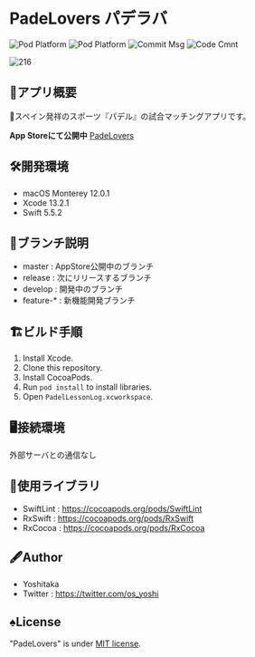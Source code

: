 # PadeLovers パデラバ
![Pod Platform](https://img.shields.io/cocoapods/p/AMClockView.svg?style=flat)
![Pod Platform](https://img.shields.io/github/license/Yoshitaka-hub/PadelLessonLog)
![Commit Msg](https://img.shields.io/badge/Commit%20message-en__US-brightgreen.svg)
![Code Cmnt](https://img.shields.io/badge/code%20comment-Ja-brightgreen.svg)

![216](https://user-images.githubusercontent.com/63494353/150513474-1710d5a3-9f97-4646-b4f1-1b95cad90d12.png)

## 📱アプリ概要
🎾スペイン発祥のスポーツ『パデル』の試合マッチングアプリです。

**App Storeにて公開中**
[PadeLovers](https://apps.apple.com/jp/app/padelovers/id1538873089 "App Store")

## 🛠開発環境
* macOS Monterey 12.0.1
* Xcode 13.2.1
* Swift 5.5.2

## 🌲ブランチ説明
* master : AppStore公開中のブランチ
* release : 次にリリースするブランチ
* develop : 開発中のブランチ
* feature-* : 新機能開発ブランチ

## 🏗ビルド手順
1. Install Xcode.
1. Clone this repository.
1. Install CocoaPods.
1. Run `pod install` to install libraries.
1. Open `PadelLessonLog.xcworkspace`.

## 🖥接続環境
外部サーバとの通信なし

## 📙使用ライブラリ
* SwiftLint : https://cocoapods.org/pods/SwiftLint
* RxSwift : https://cocoapods.org/pods/RxSwift
* RxCocoa : https://cocoapods.org/pods/RxCocoa

## 🖋Author
* Yoshitaka
* Twitter : https://twitter.com/os_yoshi

## ♠️License
"PadeLovers" is under [MIT license](https://opensource.org/licenses/MIT).

